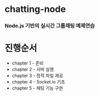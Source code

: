 # chatting-node
### Node.js 기반의 실시간 그룹채팅 예제연습

# 진행순서
- chapter 1 - 준비
- chapter 2 - 서버 실행
- chapter 3 - 정적 파일 제공
- chapter 4 - Socket.io 기초
- chapter 5 - 채팅 기능 구현
